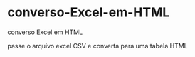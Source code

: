 # converso-Excel-em-HTML
converso Excel em HTML

passe o arquivo excel CSV e converta para uma tabela HTML
